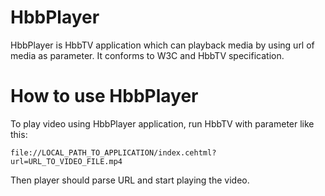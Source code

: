 # HbbPlayer

HbbPlayer is HbbTV application which can playback media by using url of media as parameter. It conforms to W3C and HbbTV specification.

# How to use HbbPlayer

To play video using HbbPlayer application, run HbbTV with parameter like this:

`file://LOCAL_PATH_TO_APPLICATION/index.cehtml?url=URL_TO_VIDEO_FILE.mp4`

Then player should parse URL and start playing the video.
